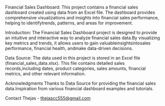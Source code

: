 Financial Sales Dashboard:
This project contains a financial sales dashboard created using data from an Excel file. The dashboard provides comprehensive visualizations and insights into financial sales performance, helping to identifytrends, patterns, and areas for improvement.

Introduction:
The Financial Sales Dashboard project is designed to provide an intuitive and interactive way to analyze financial sales data.By visualizing key metrics and trends, it allows users to gain valuableinsightsintosales performance, financial health, andmake data-driven decisions.

Data Source:
The data used in this project is stored in an Excel file (financial_sales_data.xlsx). This file contains detailed sales records,including dates, product categories, sales amounts, financial metrics, and other relevant information.

Acknowledgments
Thanks to Data Source for providing the financial sales data.Inspiration from various financial dashboard examples and tutorials.

Contact
Thejas - thejascc555@gmail.com

